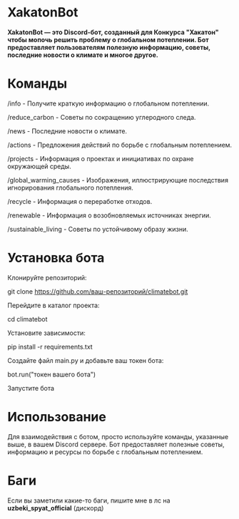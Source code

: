 # XakatonBot

**XakatonBot — это Discord-бот, созданный для Конкурса "Хакатон" чтобы мопочь решить проблему о глобальном потеплении. Бот предоставляет пользователям полезную информацию, советы, последние новости о климате и многое другое.**

# Команды

/info - Получите краткую информацию о глобальном потеплении.

/reduce_carbon - Советы по сокращению углеродного следа.

/news - Последние новости о климате.

/actions - Предложения действий по борьбе с глобальным потеплением.

/projects - Информация о проектах и инициативах по охране окружающей среды.

/global_warming_causes - Изображения, иллюстрирующие последствия игнорирования глобального потепления.

/recycle - Информация о переработке отходов.

/renewable - Информация о возобновляемых источниках энергии.

/sustainable_living - Советы по устойчивому образу жизни.

# Установка бота 

Клонируйте репозиторий:

git clone https://github.com/ваш-репозиторий/climatebot.git

Перейдите в каталог проекта:

cd climatebot

Установите зависимости:

pip install -r requirements.txt

Создайте файл main.py и добавьте ваш токен бота:

bot.run("токен вашего бота") 

Запустите бота

# Использование

Для взаимодействия с ботом, просто используйте команды, указанные выше, в вашем Discord сервере. 
Бот предоставляет полезные советы, информацию и ресурсы по борьбе с глобальным потеплением.


# Баги 
Если вы заметили какие-то баги, пишите мне в лс на **uzbeki_spyat_official** (дискорд)
